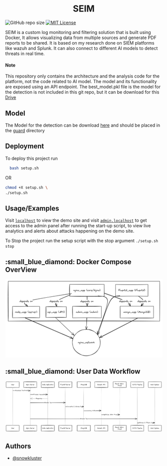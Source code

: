 <h1 align="center">SEIM</h1> 

![GitHub repo size](https://img.shields.io/github/repo-size/snowkluster/SEIM)  [![MIT License](https://img.shields.io/badge/License-MIT-green.svg)](https://choosealicense.com/licenses/mit/)


SEIM is a custom log monitoring and filtering solution that is built using Docker, It allows visualizing data from multiple sources and generate PDF reports to be shared. It is based on my research done on SIEM platforms like wazuh and Splunk. It can also connect to different AI models to detect threats in real time.

#### Note
This repository only contains the architecture and the analysis code for the platform, not the code related to AI model. The model and its functionality are exposed using an API endpoint. 
The best_model.pkl file is the model for the detection is not included in this git repo, but it can be download for this [Drive]()

## Model
The Model for the detection can be download [here](https://drive.google.com/file/d/1eFBOXEAs12yjRCZgUEii3ris66njeQpt/view?usp=sharing) and should be placed in the [guard](guard) directory

## Deployment

To deploy this project run

```bash
  bash setup.sh
```
OR

```sh
chmod +X setup.sh \
./setup.sh
```

## Usage/Examples

Visit [`localhost`](http://localhost) to view the demo site and visit [`admin.localhost`](http://admin.localhost) to get access to the admin panel after running the start-up script, to view live analytics and alerts about attacks happening on the demo site.

To Stop the project run the setup script with the stop argument `./setup.sh stop`

<h2 id="scenario1"> :small_blue_diamond: Docker Compose OverView</h2>
<img alt="compose.yml" src="images/Compose.yml.png" />

<h2 id="scenario1"> :small_blue_diamond: User Data Workflow</h2>

<img alt="workflow" src="images/workflow.png" />



## Authors

- [@snowkluster](https://github.com/snowkluster)

